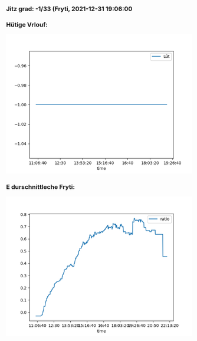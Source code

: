 ### Jitz grad: -1/33 (Fryti, 2021-12-31 19:06:00

### Hütige Vrlouf:
![Graph](Today.png)

### E durschnittleche Fryti:
![Graph](Fryti.png)